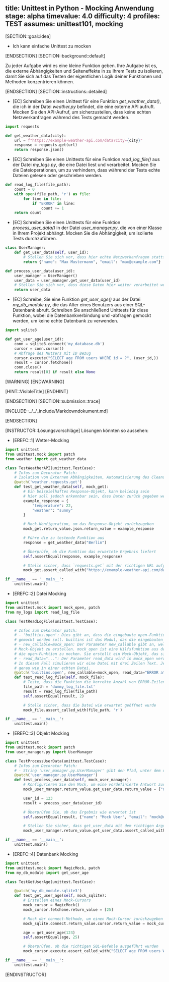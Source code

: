 title: Unittest in Python - Mocking Anwendung
stage: alpha
timevalue: 4.0
difficulty: 4
profiles: TEST
assumes: unittest101, mocking
---
[SECTION::goal::idea]

- Ich kann einfache Unittest zu mocken

[ENDSECTION]
[SECTION::background::default]

Zu jeder Aufgabe wird es eine kleine Funktion geben. Ihre Aufgabe ist es, die externe Abhängigkeiten und Seiteneffekte
in zu Ihrem Tests zu isolieren, damit Sie sich auf das Testen der eigentlichen Logik deiner Funktionen und Methoden
konzentrieren können.

[ENDSECTION]
[SECTION::instructions::detailed]

- [EC] Schreiben Sie einen Unittest für eine Funktion *get_weather_data()*, die ich in der Datei *weather.py* befindet, die eine externe API aufruft. Mocken Sie den API-Aufruf, um
sicherzustellen, dass keine echten Netzwerkanfragen während des Tests gemacht werden.

```Python
import requests

def get_weather_data(city):
    url = f"https://example-weather-api.com/data?city={city}"
    response = requests.get(url)
    return response.json()
```

- [EC] Schreiben Sie einen Unittests für eine Funktion *read_log_file()* aus der Datei *my_logs.py*, die eine Datei liest und verarbeitet. Mocken Sie die Dateioperationen, um zu verhindern, dass während der Tests echte Dateien gelesen oder geschrieben werden.

```Python
def read_log_file(file_path):
    count = 0
    with open(file_path, 'r') as file:
        for line in file:
            if "ERROR" in line:
                count += 1
    return count
```

- [EC] Schreiben Sie einen Unittests für eine Funktion *process_user_data()* in der Datei *user_manager.py*, die von einer Klasse in Ihrem Projekt abhängt. Mocken Sie die Abhängigkeit, um isolierte Tests durchzuführen.

```Python
class UserManager:
    def get_user_data(self, user_id):
        # Stellen Sie sich vor, dass hier echte Netzwerkanfragen stattfinden
        return {"name": "Max Mustermann", "email": "max@example.com"}

def process_user_data(user_id):
    user_manager = UserManager()
    user_data = user_manager.get_user_data(user_id)
    # Stellen Sie sich vor, dass diese Daten hier weiter verarbeitet werden
    return user_data
```

- [EC] Schreibe, Sie eine Funktion *get_user_age()* aus der Datei *my_db_module.py*, die das Alter eines Benutzers aus einer SQL-Datenbank abruft. Schreiben Sie anschließend Unittests für diese Funktion, wobei die Datenbankverbindung und -abfragen gemockt werden, um keine echte Datenbank zu verwenden.

```Python
import sqlite3

def get_user_age(user_id):
    conn = sqlite3.connect('my_database.db')
    cursor = conn.cursor()
    # Abfrage des Nutzers mit ID Bezug
    cursor.execute("SELECT age FROM users WHERE id = ?", (user_id,))
    result = cursor.fetchone()
    conn.close()
    return result[0] if result else None
```

[WARNING]
[ENDWARNING]

[HINT::VisibleTitle]
[ENDHINT]

[ENDSECTION]
[SECTION::submission::trace]

[INCLUDE::../../_include/Markdowndokument.md]

[ENDSECTION]

[INSTRUCTOR::Lösungsvorschläge]
Lösungen könnten so aussehen:

- [EREFC::1] Wetter-Mocking

```Python
import unittest
from unittest.mock import patch
from weather import get_weather_data

class TestWeatherAPI(unittest.TestCase):
    # Infos zum Decorator Patch:
    # Isolation von Externen Abhängigkeiten, Automatisierung des Cleanups, Simulieren von Verhalten
    @patch('weather.requests.get')
    def test_get_weather_data(self, mock_get):
        # Ein beispielhaftes Response-Objekt, kann beliebig sein
        # hier soll jedoch erkennbar sein, dass Daten zurück gegeben werden
        example_response = {
            "temperature": 22,
            "weather": "sunny"
        }

        # Mock-Konfiguration, um das Response-Objekt zurückzugeben
        mock_get.return_value.json.return_value = example_response

        # Führe die zu testende Funktion aus
        response = get_weather_data("Berlin")

        # Überprüfe, ob die Funktion das erwartete Ergebnis liefert
        self.assertEqual(response, example_response)

        # Stelle sicher, dass `requests.get` mit der richtigen URL aufgerufen wurde
        mock_get.assert_called_with("https://example-weather-api.com/data?city=Berlin")

if __name__ == '__main__':
    unittest.main()
```

- [EREFC::2] Datei Mocking

```Python
import unittest
from unittest.mock import mock_open, patch
from my_logs import read_log_file 

class TestReadLogFile(unittest.TestCase):

    # Infos zum Dekorator patch:
    # - 'builtins.open': Dies gibt an, dass die eingebaute open-Funktion, die normalerweise für Dateioperationen verwendet wird, 
    # gemockt werden soll. builtins ist das Modul, das die eingebauten Funktionen in Python enthält.
    # - new_callable=mock_open: Der Parameter new_callable gibt an, welche Klasse oder Funktion verwendet werden soll, um das 
    # Mock-Objekt zu erstellen. mock_open ist eine Hilfsfunktion aus dem unittest.mock-Modul, die speziell dafür entwickelt wurde, 
    # die open-Funktion zu mocken. Sie erstellt ein Mock-Objekt, das sich ähnlich wie ein Dateiobjekt verhält.
    # - read_data="...": Der Parameter read_data wird in mock_open verwendet, um den Inhalt der gemockten Datei festzulegen. 
    # In diesem Fall simulieren wir eine Datei mit drei Zeilen Text. Jedes Vorkommen von \n repräsentiert einen Zeilenumbruch, 
    # genau wie in einer echten Datei.
    @patch('builtins.open', new_callable=mock_open, read_data="ERROR at line 1\nOK at line 2\nERROR at line 3\n")
    def test_read_log_file(self, mock_file):
        # Teste, dass die Funktion die korrekte Anzahl von ERROR-Zeilen zählt
        file_path = 'dummy_log_file.txt'
        result = read_log_file(file_path)
        self.assertEqual(result, 2)

        # Stelle sicher, dass die Datei wie erwartet geöffnet wurde
        mock_file.assert_called_with(file_path, 'r')

if __name__ == '__main__':
    unittest.main()

```

- [EREFC::3] Objekt Mocking

```Python
import unittest
from unittest.mock import patch
from user_manager.py import UserManager

class TestProcessUserData(unittest.TestCase):
    # Infos zum Decorator Patch:
    # - String 'user_manager.py.UserManager' gibt den Pfad, unter dem das zu mockende Objekt im Test gefunden werden kann.
    @patch('user_manager.py.UserManager')
    def test_process_user_data(self, mock_user_manager):
        # Konfigurieren Sie den Mock, um eine vordefinierte Antwort zurückzugeben
        mock_user_manager.return_value.get_user_data.return_value = {"name": "Mock User", "email": "mock@example.com"}

        user_id = 123
        result = process_user_data(user_id)

        # Überprüfen Sie, ob das Ergebnis wie erwartet ist
        self.assertEqual(result, {"name": "Mock User", "email": "mock@example.com"})

        # Stellen Sie sicher, dass get_user_data mit dem richtigen Argument aufgerufen wurde
        mock_user_manager.return_value.get_user_data.assert_called_with(user_id)

if __name__ == '__main__':
    unittest.main()
```

- [EREFC::4] Datenbank Mocking

```Python
import unittest
from unittest.mock import MagicMock, patch
from my_db_module import get_user_age

class TestGetUserAge(unittest.TestCase):

    @patch('my_db_module.sqlite3')
    def test_get_user_age(self, mock_sqlite):
        # Erstellen eines Mock-Cursors
        mock_cursor = MagicMock()
        mock_cursor.fetchone.return_value = [25]

        # Mock der connect-Methode, um einen Mock-Cursor zurückzugeben
        mock_sqlite.connect.return_value.cursor.return_value = mock_cursor

        age = get_user_age(123)
        self.assertEqual(age, 25)

        # Überprüfen, ob die richtigen SQL-Befehle ausgeführt wurden
        mock_cursor.execute.assert_called_with("SELECT age FROM users WHERE id = ?", (123,))

if __name__ == '__main__':
    unittest.main()
```

[ENDINSTRUCTOR]
